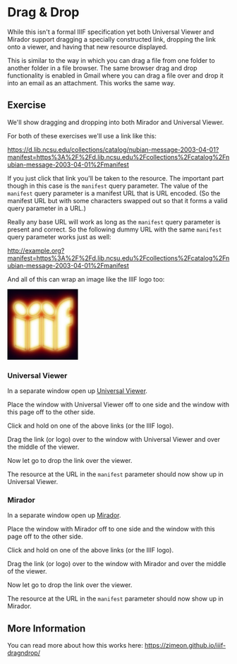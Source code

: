 # Drag & Drop

While this isn't a formal IIIF specification yet both Universal Viewer and Mirador support dragging a specially constructed link, dropping the link onto a viewer, and having that new resource displayed.

This is similar to the way in which you can drag a file from one folder to another folder in a file browser. The same browser drag and drop functionality is enabled in Gmail where you can drag a file over and drop it into an email as an attachment. This works the same way.

## Exercise

We'll show dragging and dropping into both Mirador and Universal Viewer.

For both of these exercises we'll use a link like this:

https://d.lib.ncsu.edu/collections/catalog/nubian-message-2003-04-01?manifest=https%3A%2F%2Fd.lib.ncsu.edu%2Fcollections%2Fcatalog%2Fnubian-message-2003-04-01%2Fmanifest

If you just click that link you'll be taken to the resource. The important part though in this case is the `manifest` query parameter. The value of the `manifest` query parameter is a manifest URL that is URL encoded. (So the manifest URL but with some characters swapped out so that it forms a valid query parameter in a URL.)

 Really any base URL will work as long as the `manifest` query parameter is present and correct. So the following dummy URL with the same `manifest` query parameter works just as well:

http://example.org?manifest=https%3A%2F%2Fd.lib.ncsu.edu%2Fcollections%2Fcatalog%2Fnubian-message-2003-04-01%2Fmanifest

And all of this can wrap an image like the IIIF logo too:

[![](../assets/images/logo.jpg)](https://d.lib.ncsu.edu/collections/catalog/nubian-message-2003-04-01?manifest=https%3A%2F%2Fd.lib.ncsu.edu%2Fcollections%2Fcatalog%2Fnubian-message-2003-04-01%2Fmanifest)

### Universal Viewer

In a separate window open up [Universal Viewer](universal-viewer.md).

Place the window with Universal Viewer off to one side and the window with this page off to the other side.

Click and hold on one of the above links (or the IIIF logo).

Drag the link (or logo) over to the window with Universal Viewer and over the middle of the viewer.

Now let go to drop the link over the viewer.

The resource at the URL in the `manifest` parameter should now show up in Universal Viewer.

### Mirador

In a separate window open up [Mirador](mirador.md).

Place the window with Mirador off to one side and the window with this page off to the other side.

Click and hold on one of the above links (or the IIIF logo).

Drag the link (or logo) over to the window with Mirador and over the middle of the viewer.

Now let go to drop the link over the viewer.

The resource at the URL in the `manifest` parameter should now show up in Mirador.

## More Information

You can read more about how this works here:
https://zimeon.github.io/iiif-dragndrop/
